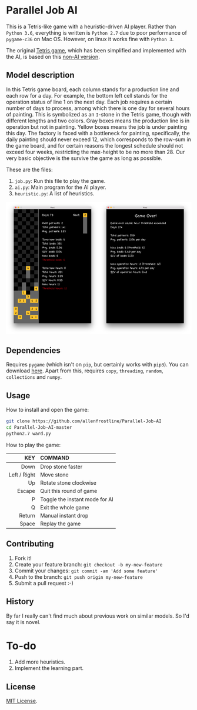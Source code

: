 # Parallel Job AI

This is a Tetris-like game with a heuristic-driven AI player. Rather than `Python 3.6`, everything is written is `Python 2.7` due to poor performance of `pygame-c36` on Mac OS. However, on linux it works fine with `Python 3`.

The original [Tetris game](https://github.com/allenfrostline/Tetris-AI), which has been simplified and implemented with the AI, is based on this [non-AI version](https://gist.github.com/kch42/565419/download).

## Model description

In this Tetris game board, each column stands for a production line and each row for a day. For example, the bottom left cell stands for the operation status of line 1 on the next day. Each job requires a certain number of days to process, among which there is one day for several hours of painting. This is symbolized as an `I`-stone in the Tetris game, though with different lengths and two colors. Gray boxes means the production line is in operation but not in painting. Yellow boxes means the job is under painting this day. The factory is faced with a bottleneck for painting, specifically, the daily painting should never exceed 12, which corresponds to the row-sum in the game board, and for certain reasons the longest schedule should not exceed four weeks, restricting the max-height to be no more than 28. Our very basic objective is the survive the game as long as possible.

These are the files:

1. `job.py`: Run this file to play the game.
2. `ai.py`: Main program for the AI player.
3. `heuristic.py`: A list of heuristics.

<img src='./doc/img/play.png' width=50%/><img src='./doc/img/result.png' width=50%/>

## Dependencies

Requires `pygame` (which isn't on `pip`, but certainly works with `pip3`). You can download [here](https://bitbucket.org/pygame/pygame/downloads). Apart from this, requires `copy`, `threading`, `random`, `collections` and `numpy`.

## Usage

How to install and open the game:

```bash
git clone https://github.com/allenfrostline/Parallel-Job-AI
cd Parallel-Job-AI-master
python2.7 ward.py
```

How to play the game:

|KEY|COMMAND|
|---:|:---|
|Down|Drop stone faster|
|Left / Right|Move stone|
|Up|Rotate stone clockwise|
|Escape|Quit this round of game|
|P|Toggle the instant mode for AI|
|Q|Exit the whole game|
|Return|Manual instant drop|
|Space|Replay the game|

## Contributing

1. Fork it!
2. Create your feature branch: `git checkout -b my-new-feature`
3. Commit your changes: `git commit -am 'Add some feature'`
4. Push to the branch: `git push origin my-new-feature`
5. Submit a pull request :-)

## History

By far I really can't find much about previous work on similar models. So I'd say it is novel.

# To-do

1. Add more heuristics.
2. Implement the learning part.

## License

[MIT License](./LICENSE).
